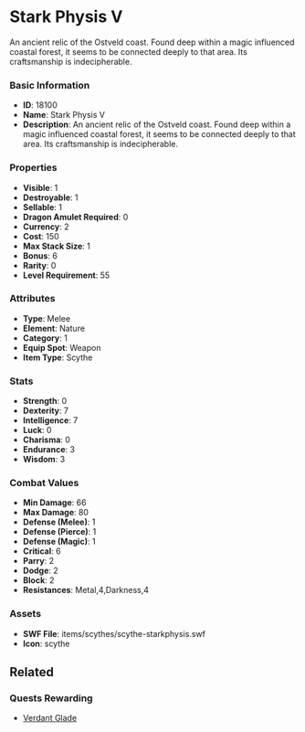# Stark Physis V

An ancient relic of the Ostveld coast. Found deep within a magic influenced coastal forest, it seems to be connected deeply to that area. Its craftsmanship is indecipherable.

### Basic Information

- **ID**: 18100
- **Name**: Stark Physis V
- **Description**: An ancient relic of the Ostveld coast. Found deep within a magic influenced coastal forest, it seems to be connected deeply to that area. Its craftsmanship is indecipherable.

### Properties

- **Visible**: 1
- **Destroyable**: 1
- **Sellable**: 1
- **Dragon Amulet Required**: 0
- **Currency**: 2
- **Cost**: 150
- **Max Stack Size**: 1
- **Bonus**: 6
- **Rarity**: 0
- **Level Requirement**: 55

### Attributes

- **Type**: Melee
- **Element**: Nature
- **Category**: 1
- **Equip Spot**: Weapon
- **Item Type**: Scythe

### Stats

- **Strength**: 0
- **Dexterity**: 7
- **Intelligence**: 7
- **Luck**: 0
- **Charisma**: 0
- **Endurance**: 3
- **Wisdom**: 3

### Combat Values

- **Min Damage**: 66
- **Max Damage**: 80
- **Defense (Melee)**: 1
- **Defense (Pierce)**: 1
- **Defense (Magic)**: 1
- **Critical**: 6
- **Parry**: 2
- **Dodge**: 2
- **Block**: 2
- **Resistances**: Metal,4,Darkness,4

### Assets

- **SWF File**: items/scythes/scythe-starkphysis.swf
- **Icon**: scythe

## Related

### Quests Rewarding

- [Verdant Glade](../quests/1516-verdant-glade.md)

